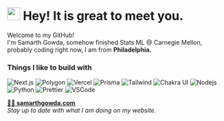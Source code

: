 <h1><img src="https://emojis.slackmojis.com/emojis/images/1531849430/4246/blob-sunglasses.gif?1531849430" width="30"/> Hey! It is great to meet you.</h1>

<p>Welcome to my GitHub! </br> I'm Samarth Gowda, somehow finished Stats ML @ Carnegie Mellon, probably coding right now, I am from <b>Philadelphia.</b> </p>
<h3>Things I like to build with</h3>
<p>
  <img alt="Next.js" src="https://img.shields.io/badge/-Next.js-000000?style=flat-rounded&logo=Next.js&logoColor=white" />
  <img alt="Polygon" src="https://img.shields.io/badge/-Polygon-7342dc?style=flat-rounded&logo=ethereum&logoColor=white" />
  <img alt="Vercel" src="https://img.shields.io/badge/-Vercel-000000?style=flat-rounded&logo=vercel&logoColor=white" />
  <img alt="Prisma" src="https://img.shields.io/badge/-Prisma-000000?style=flat-rounded&logo=prisma&logoColor=white" />
  <img alt="Tailwind" src="https://img.shields.io/badge/-Tailwind-4ba7df?style=flat-rounded&logo=tailwind-css&logoColor=white" />
  <img alt="Chakra UI" src="https://img.shields.io/badge/-Chakra_UI-509594?style=flat-rounded&logo=chakra-ui&logoColor=white" />
  <img alt="Nodejs" src="https://img.shields.io/badge/-Nodejs-43853d?style=flat-rounded&logo=Node.js&logoColor=white" />
  <img alt="Python" src="https://img.shields.io/badge/-Python-43853d?style=flat-rounded&logo=Python&logoColor=white" />
  <img alt="Prettier" src="https://img.shields.io/badge/-Prettier-F7B93E?style=flat-rounded&logo=prettier&logoColor=white" />
  <img alt="VSCode" src="https://img.shields.io/badge/-VSCode-2d6198?style=flat-rounded&logo=VisualStudioCode&logoColor=white" />
</p>

<a href="https://samarthgowda.com"><b>👨‍💻 samarthgowda.com</b></a><br/><i>Stay up to date with what I am doing on my website.</i>
